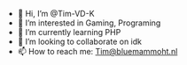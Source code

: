 - 👋 Hi, I’m @Tim-VD-K
- 👀 I’m interested in Gaming, Programing
- 🌱 I’m currently learning PHP
- 💞️ I’m looking to collaborate on idk
- 📫 How to reach me: Tim@bluemammoht.nl

<!---
Tim-VD-K/Tim-VD-K is a ✨ special ✨ repository because its `README.md` (this file) appears on your GitHub profile.
You can click the Preview link to take a look at your changes.
--->
